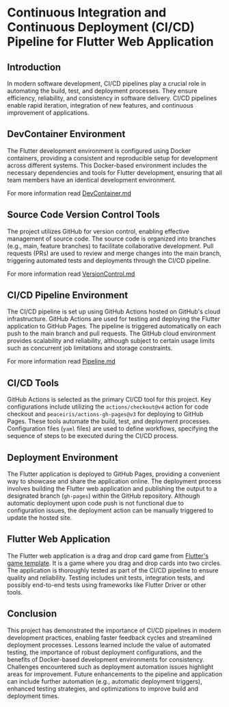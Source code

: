 # Continuous Integration and Continuous Deployment (CI/CD) Pipeline for Flutter Web Application

## Introduction

In modern software development, CI/CD pipelines play a crucial role in automating the build, test, and deployment processes. They ensure efficiency, reliability, and consistency in software delivery. CI/CD pipelines enable rapid iteration, integration of new features, and continuous improvement of applications.

## DevContainer Environment

The Flutter development environment is configured using Docker containers, providing a consistent and reproducible setup for development across different systems. This Docker-based environment includes the necessary dependencies and tools for Flutter development, ensuring that all team members have an identical development environment.

For more information read [DevContainer.md](https://github.com/quyen-ong/CI-CD-Pipeline-for-Flutter-App/blob/main/docs/DevContainer.md)

## Source Code Version Control Tools

The project utilizes GitHub for version control, enabling effective management of source code. The source code is organized into branches (e.g., main, feature branches) to facilitate collaborative development. Pull requests (PRs) are used to review and merge changes into the main branch, triggering automated tests and deployments through the CI/CD pipeline.

For more information read [VersionControl.md](https://github.com/quyen-ong/CI-CD-Pipeline-for-Flutter-App/blob/main/docs/VersionControl.md)

## CI/CD Pipeline Environment

The CI/CD pipeline is set up using GitHub Actions hosted on GitHub's cloud infrastructure. GitHub Actions are used for testing and deploying the Flutter application to GitHub Pages. The pipeline is triggered automatically on each push to the main branch and pull requests. The GitHub cloud environment provides scalability and reliability, although subject to certain usage limits such as concurrent job limitations and storage constraints.

For more information read [Pipeline.md](https://github.com/quyen-ong/CI-CD-Pipeline-for-Flutter-App/blob/main/docs/Pipeline.md)

## CI/CD Tools

GitHub Actions is selected as the primary CI/CD tool for this project. Key configurations include utilizing the `actions/checkout@v4` action for code checkout and `peaceiris/actions-gh-pages@v3` for deploying to GitHub Pages. These tools automate the build, test, and deployment processes. Configuration files (`yaml` files) are used to define workflows, specifying the sequence of steps to be executed during the CI/CD process.

## Deployment Environment

The Flutter application is deployed to GitHub Pages, providing a convenient way to showcase and share the application online. The deployment process involves building the Flutter web application and publishing the output to a designated branch (`gh-pages`) within the GitHub repository. Although automatic deployment upon code push is not functional due to configuration issues, the deployment action can be manually triggered to update the hosted site.

## Flutter Web Application

The Flutter web application is a drag and drop card game from [Flutter's game template](https://github.com/flutter/games/tree/main/templates/card). It is a game where you drag and drop cards into two circles. The application is thoroughly tested as part of the CI/CD pipeline to ensure quality and reliability. Testing includes unit tests, integration tests, and possibly end-to-end tests using frameworks like Flutter Driver or other tools.

## Conclusion

This project has demonstrated the importance of CI/CD pipelines in modern development practices, enabling faster feedback cycles and streamlined deployment processes. Lessons learned include the value of automated testing, the importance of robust deployment configurations, and the benefits of Docker-based development environments for consistency. Challenges encountered such as deployment automation issues highlight areas for improvement. Future enhancements to the pipeline and application can include further automation (e.g., automatic deployment triggers), enhanced testing strategies, and optimizations to improve build and deployment times.
